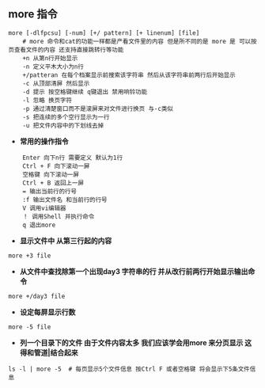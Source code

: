 ## more 指令

```shell
more [-dlfpcsu] [-num] [+/ pattern] [+ linenum] [file]
	# more 命令和cat的功能一样都是产看文件里的内容 但是所不同的是 more 是 可以按页查看文件的内容 还支持直接跳转行等功能
	+n 从第n行开始显示
	-n 定义平木大小为n行
	+/patteran 在每个档案显示前搜索该字符串 然后从该字符串前两行后开始显示
	-c 从顶部清屏 然后显示
	-d 提示 按空格键继续 q键退出 禁用响铃功能
	-l 忽略 换页字符
	-p 通过清楚窗口而不是滚屏来对文件进行换页 与-c类似
	-s 把连续的多个空行显示为一行
	-u 把文件内容中的下划线去掉
```

- **常用的操作指令**

```
	Enter 向下n行 需要定义 默认为1行
	Ctrl + F 向下滚动一屏
	空格键 向下滚动一屏
	Ctrl + B 返回上一屏
	= 输出当前行的行号
	:f 输出文件名 和当前行的行号
	V 调用vi编辑器
	！ 调用Shell 并执行命令
	q 退出more
```

- **显示文件中 从第三行起的内容**

```
more +3 file
```

- **从文件中查找除第一个出现day3 字符串的行 并从改行前两行开始显示输出命令**

```
more +/day3 file
```

- **设定每屏显示行数**

```
more -5 file
```

- **列一个目录下的文件 由于文件内容太多 我们应该学会用more 来分页显示 这得和管道|结合起来**

```
ls -l | more -5  # 每页显示5个文件信息 按Ctrl F 或者空格键 将会显示下5条文件信息
```
